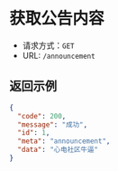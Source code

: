 # 获取公告内容

* 请求方式：`GET`
* URL: `/announcement`

## 返回示例
``` json
{
  "code": 200,
  "message": "成功",
  "id": 1,
  "meta": "announcement",
  "data": "心电社区牛逼"
}
```